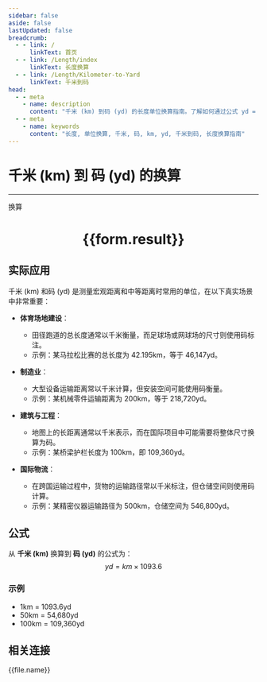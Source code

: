 ```yaml
---
sidebar: false
aside: false
lastUpdated: false
breadcrumb:
  - - link: /
      linkText: 首页
  - - link: /Length/index
      linkText: 长度换算
  - - link: /Length/Kilometer-to-Yard
      linkText: 千米到码
head:
  - - meta
    - name: description
      content: "千米 (km) 到码 (yd) 的长度单位换算指南。了解如何通过公式 yd = km × 1093.6 换算为码。"
  - - meta
    - name: keywords
      content: "长度, 单位换算, 千米, 码, km, yd, 千米到码, 长度换算指南"
---
```

# 千米 (km) 到 码 (yd) 的换算
---
<script setup>
import { onMounted, reactive, inject, ref } from 'vue'
import { NButton, NForm, NFormItem, NInput, NInputNumber, NSelect, NCard, useMessage,NGrid ,NGi } from 'naive-ui'
import { defineClientComponent } from 'vitepress'
import { Length } from '../../files';

const convert = inject('convert')

const form = reactive({
  number: null,
  result: '',
})

const convertHandler = () => {
  if (form.number !== null && !isNaN(form.number)) {
    const convertedValue = parseFloat(form.number) * 1093.6
    form.result = `${form.number}km = ${convertedValue.toFixed(1)}yd`
  } else {
    form.result = '请输入有效的数值。'
  }
}
</script>

<n-form size="large" :model="form">
  <n-form-item label="千米 (km)">
    <n-input-number v-model:value="form.number" placeholder="输入千米" style="width: 100%" />
  </n-form-item>
  <n-form-item>
    <n-button type="info" @click="convertHandler" block>换算</n-button>
  </n-form-item>
</n-form>

<n-card  embedded :bordered="false" hoverable>
  <div  style="text-align:center">
    <h1>{{form.result}}</h1>
  </div>
</n-card>

## 实际应用

千米 (km) 和码 (yd) 是测量宏观距离和中等距离时常用的单位，在以下真实场景中非常重要：

- **体育场地建设**：
  - 田径跑道的总长度通常以千米衡量，而足球场或网球场的尺寸则使用码标注。
  - 示例：某马拉松比赛的总长度为 42.195km，等于 46,147yd。

- **制造业**：
  - 大型设备运输距离常以千米计算，但安装空间可能使用码衡量。
  - 示例：某机械零件运输距离为 200km，等于 218,720yd。

- **建筑与工程**：
  - 地图上的长距离通常以千米表示，而在国际项目中可能需要将整体尺寸换算为码。
  - 示例：某桥梁护栏长度为 100km，即 109,360yd。

- **国际物流**：
  - 在跨国运输过程中，货物的运输路径常以千米标注，但仓储空间则使用码计算。
  - 示例：某精密仪器运输路径为 500km，仓储空间为 546,800yd。

## 公式

从 **千米 (km)** 换算到 **码 (yd)** 的公式为：
$$ yd = km \times 1093.6 $$

### 示例
- 1km = 1093.6yd
- 50km = 54,680yd
- 100km = 109,360yd

## 相关连接
<n-grid x-gap="12" :cols="2">
  <n-gi v-for="(file, index) in Length" :key="index">
    <n-button
      text
      tag="a"
      :href="file.path"
      type="info"
    >
      {{file.name}}
    </n-button>
  </n-gi>
</n-grid>
